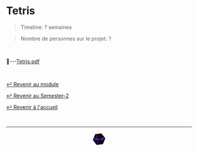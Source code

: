 # Tetris

> Timeline: ? semaines

> Nombre de personnes sur le projet: ?

<br>

📂---[Tetris.pdf](https://github.com/Studio-17/Epitech-Subjects/blob/main/Semester-2/B-PSU-200/Tetris/Tetris.pdf)


<br>

[↩️ Revenir au module](https://github.com/Studio-17/Epitech-Subjects/tree/main/Semester-2/B-PSU-200)

[↩️ Revenir au Semester-2](https://github.com/Studio-17/Epitech-Subjects/tree/main/Semester-2)

[↩️ Revenir à l'accueil](https://github.com/Studio-17/Epitech-Subjects)

<br>

---

<div align="center">

<a href="https://github.com/Studio-17" target="_blank"><img src="../../../assets/voc17.gif" width="40"></a>

</div>